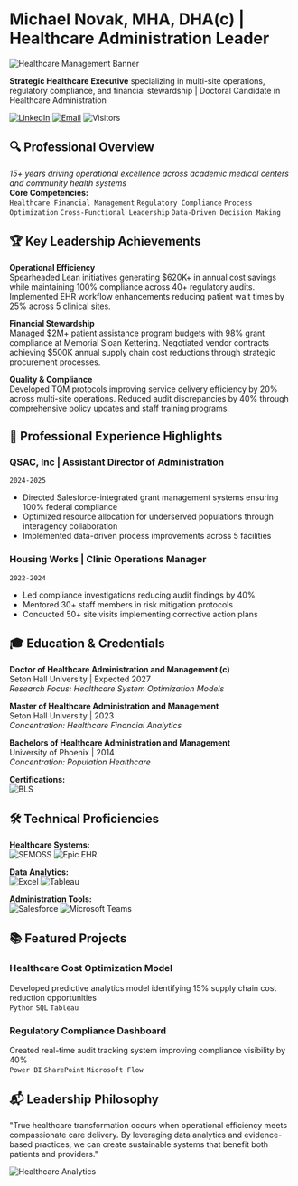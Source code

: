 # Michael Novak, MHA, DHA(c) | Healthcare Administration Leader

![Healthcare Management Banner](https://via.placeholder.com/1920x300/004D6D/FFFFFF?text=Transforming+Healthcare+Through+Operational+Excellence)

**Strategic Healthcare Executive** specializing in multi-site operations, regulatory compliance, and financial stewardship | Doctoral Candidate in Healthcare Administration

[![LinkedIn](https://img.shields.io/badge/LinkedIn-0A66C2?style=flat&logo=linkedin&logoColor=white)](https://linkedin.com/in/mnovak07306)
[![Email](https://img.shields.io/badge/Email-D14836?style=flat&logo=gmail&logoColor=white)](mailto:mwn8721@gmail.com)
![Visitors](https://visitor-badge.laobi.icu/badge?page_id=mwn8721.mwn8721)

## 🔍 Professional Overview
*15+ years driving operational excellence across academic medical centers and community health systems*  
**Core Competencies:**  
`Healthcare Financial Management` `Regulatory Compliance` `Process Optimization` `Cross-Functional Leadership` `Data-Driven Decision Making`

## 🏆 Key Leadership Achievements
**Operational Efficiency**  
Spearheaded Lean initiatives generating $620K+ in annual cost savings while maintaining 100% compliance across 40+ regulatory audits. Implemented EHR workflow enhancements reducing patient wait times by 25% across 5 clinical sites.

**Financial Stewardship**  
Managed $2M+ patient assistance program budgets with 98% grant compliance at Memorial Sloan Kettering. Negotiated vendor contracts achieving $500K annual supply chain cost reductions through strategic procurement processes.

**Quality & Compliance**  
Developed TQM protocols improving service delivery efficiency by 20% across multi-site operations. Reduced audit discrepancies by 40% through comprehensive policy updates and staff training programs.

## 💼 Professional Experience Highlights

### QSAC, Inc | Assistant Director of Administration
`2024-2025`  
- Directed Salesforce-integrated grant management systems ensuring 100% federal compliance  
- Optimized resource allocation for underserved populations through interagency collaboration  
- Implemented data-driven process improvements across 5 facilities

### Housing Works | Clinic Operations Manager
`2022-2024`  
- Led compliance investigations reducing audit findings by 40%  
- Mentored 30+ staff members in risk mitigation protocols  
- Conducted 50+ site visits implementing corrective action plans

## 🎓 Education & Credentials
**Doctor of Healthcare Administration and Management (c)**  
Seton Hall University | Expected 2027  
*Research Focus: Healthcare System Optimization Models*

**Master of Healthcare Administration and Management**  
Seton Hall University | 2023  
*Concentration: Healthcare Financial Analytics*

**Bachelors of Healthcare Administration and Management**  
University of Phoenix | 2014  
*Concentration: Population Healthcare*

**Certifications:**  
![BLS](https://img.shields.io/badge/BLS_Certified-2027-critical)

## 🛠 Technical Proficiencies
**Healthcare Systems:**  
![SEMOSS](https://img.shields.io/badge/SEMOSS-Expert-009688) ![Epic EHR](https://img.shields.io/badge/Epic_EHR-Proficient-4285F4)

**Data Analytics:**  
![Excel](https://img.shields.io/badge/Excel-Expert-217346) ![Tableau](https://img.shields.io/badge/Tableau-Intermediate-E97627)

**Administration Tools:**  
![Salesforce](https://img.shields.io/badge/Salesforce-Certified-00A1E0) ![Microsoft Teams](https://img.shields.io/badge/Teams-Admin-6264A7)

## 📚 Featured Projects

### Healthcare Cost Optimization Model
Developed predictive analytics model identifying 15% supply chain cost reduction opportunities  
`Python` `SQL` `Tableau`

### Regulatory Compliance Dashboard
Created real-time audit tracking system improving compliance visibility by 40%  
`Power BI` `SharePoint` `Microsoft Flow`

## 📬 Leadership Philosophy
"True healthcare transformation occurs when operational efficiency meets compassionate care delivery. By leveraging data analytics and evidence-based practices, we can create sustainable systems that benefit both patients and providers."

![Healthcare Analytics](https://via.placeholder.com/600x200/004D6D/FFFFFF?text=Data-Driven+Solutions+for+Modern+Healthcare+Challenges)
